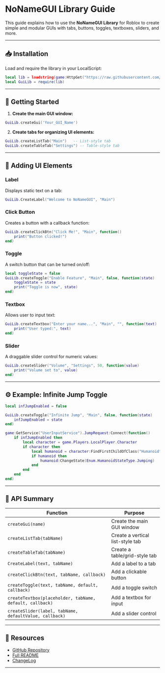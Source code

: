 # NoNameGUI Library Guide

This guide explains how to use the **NoNameGUI Library** for Roblox to create simple and modular GUIs with tabs, buttons, toggles, textboxes, sliders, and more.

---

## 📥 Installation

Load and require the library in your LocalScript:

```lua
local lib = loadstring(game:HttpGet("https://raw.githubusercontent.com/KitsuBogdan/Roblox/main/Libraries/NoNameGUI/Library"))()
local GuiLib = require(lib)
````

---

## 🚀 Getting Started

1. **Create the main GUI window:**

```lua
GuiLib.createGui('Your_GUI_Name')
```

2. **Create tabs for organizing UI elements:**

```lua
GuiLib.createListTab("Main")   -- List-style tab
GuiLib.createTableTab("Settings") -- Table-style tab
```

---

## 🧩 Adding UI Elements

### Label

Displays static text on a tab:

```lua
GuiLib.CreateLabel("Welcome to NoNameGUI", "Main")
```

### Click Button

Creates a button with a callback function:

```lua
GuiLib.createClickBtn("Click Me!", "Main", function()
    print("Button clicked!")
end)
```

### Toggle

A switch button that can be turned on/off:

```lua
local toggleState = false
GuiLib.createToggle("Enable Feature", "Main", false, function(state)
    toggleState = state
    print("Toggle is now", state)
end)
```

### Textbox

Allows user to input text:

```lua
GuiLib.createTextbox("Enter your name...", "Main", "", function(text)
    print("User typed:", text)
end)
```

### Slider

A draggable slider control for numeric values:

```lua
GuiLib.createSlider("Volume", "Settings", 50, function(value)
    print("Volume set to", value)
end)
```

---

## ⚙️ Example: Infinite Jump Toggle

```lua
local infJumpEnabled = false

GuiLib.createToggle("Infinite Jump", "Main", false, function(state)
    infJumpEnabled = state
end)

game:GetService("UserInputService").JumpRequest:Connect(function()
    if infJumpEnabled then
        local character = game.Players.LocalPlayer.Character
        if character then
            local humanoid = character:FindFirstChildOfClass("Humanoid")
            if humanoid then
                humanoid:ChangeState(Enum.HumanoidStateType.Jumping)
            end
        end
    end
end)
```

---

## 📜 API Summary

| Function                                                 | Purpose                          |
| -------------------------------------------------------- | -------------------------------- |
| `createGui(name)`                                        | Create the main GUI window       |
| `createListTab(tabName)`                                 | Create a vertical list-style tab |
| `createTableTab(tabName)`                                | Create a table/grid-style tab    |
| `CreateLabel(text, tabName)`                             | Add a label to a tab             |
| `createClickBtn(text, tabName, callback)`                | Add a clickable button           |
| `createToggle(text, tabName, default, callback)`         | Add a toggle switch              |
| `createTextbox(placeholder, tabName, default, callback)` | Add a textbox for input          |
| `createSlider(label, tabName, defaultValue, callback)`   | Add a slider control             |

---

## 🔗 Resources

* [GitHub Repository](https://github.com/KitsuBogdan/Roblox)
* [Full README](../../Libraries/NoNameGUI/README.md)
* [ChangeLog](../../Libraries/NoNameGUI/CHANGELOG.md)

---

